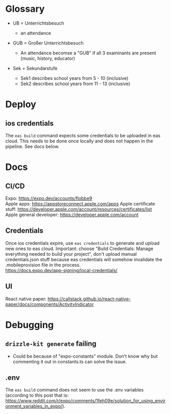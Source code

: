 # Glossary
- UB = Unterrichtsbesuch
    - an attendance

- GUB = Großer Unterrichtsbesuch
    - An attendance becomse a "GUB" if all 3 examinants are present (music, history, educator)

- Sek = Sekundarstufe
    - Sek1 describes school years from 5 - 10 (inclusive)
    - Sek2 describes school years from 11 - 13 (inclusive)

# Deploy
## ios credentials
The `eas build` command expects some credentials to be uploaded in eas cloud. This needs to be done once locally and does not happen in the pipeline. See docs below. 

# Docs
## CI/CD
Expo: https://expo.dev/accounts/flobbe9 <br>
Apple apps: https://appstoreconnect.apple.com/apps
Apple certificate stuff: https://developer.apple.com/account/resources/certificates/list <br>
Apple general developer: https://developer.apple.com/account <br>

## Credentials
Once ios credentials expire, use `eas credentials` to generate and upload new ones to eas cloud. Important: choose "Build Credentials: Manage everything needed to build your project", don't
upload manual credentials.json stuff because eas credentials will somehow invalidate the .mobileprovision file in the process. <br>
https://docs.expo.dev/app-signing/local-credentials/

## UI
React native paper: https://callstack.github.io/react-native-paper/docs/components/ActivityIndicator <br>

# Debugging
## `drizzle-kit generate` failing
- Could be because of "expo-constants" module. Don't know why but commenting it out in constants.ts can solve the issue.

## .env
The `eas build` command does not seem to use the .env variables (according to this post that is: https://www.reddit.com/r/expo/comments/1feh09e/solution_for_using_environment_variables_in_expo/).